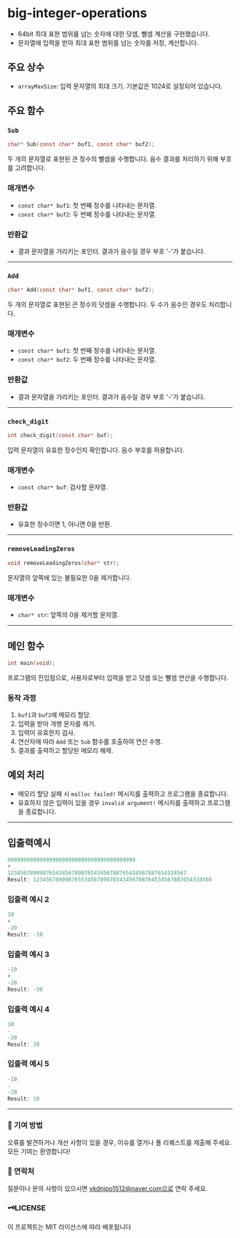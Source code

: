 # big-integer-operations

- 64bit 최대 표현 범위를 넘는 숫자에 대한 덧셈, 뺄셈 계산을 구현했습니다.
- 문자열에 입력을 받아 최대 표현 범위를 넘는 숫자를 저장, 계산합니다.

## 주요 상수

- `arrayMaxSize`: 입력 문자열의 최대 크기. 기본값은 1024로 설정되어 있습니다.

## 주요 함수

### `Sub`

```c
char* Sub(const char* buf1, const char* buf2);
```

두 개의 문자열로 표현된 큰 정수의 뺄셈을 수행합니다. 음수 결과를 처리하기 위해 부호를 고려합니다.

### 매개변수

- `const char* buf1`: 첫 번째 정수를 나타내는 문자열.
- `const char* buf2`: 두 번째 정수를 나타내는 문자열.

### 반환값

- 결과 문자열을 가리키는 포인터. 결과가 음수일 경우 부호 '-'가 붙습니다.

---

### `Add`

```c
char* Add(const char* buf1, const char* buf2);
```

두 개의 문자열로 표현된 큰 정수의 덧셈을 수행합니다. 두 수가 음수인 경우도 처리합니다.

### 매개변수

- `const char* buf1`: 첫 번째 정수를 나타내는 문자열.
- `const char* buf2`: 두 번째 정수를 나타내는 문자열.

### 반환값

- 결과 문자열을 가리키는 포인터. 결과가 음수일 경우 부호 '-'가 붙습니다.

---

### `check_digit`

```c
int check_digit(const char* buf);
```

입력 문자열이 유효한 정수인지 확인합니다. 음수 부호를 허용합니다.

### 매개변수

- `const char* buf`: 검사할 문자열.

### 반환값

- 유효한 정수이면 1, 아니면 0을 반환.

---

### `removeLeadingZeros`

```c
void removeLeadingZeros(char* str);
```

문자열의 앞쪽에 있는 불필요한 0을 제거합니다.

### 매개변수

- `char* str`: 앞쪽의 0을 제거할 문자열.

---

## 메인 함수

```c
int main(void);
```

프로그램의 진입점으로, 사용자로부터 입력을 받고 덧셈 또는 뺄셈 연산을 수행합니다.

### 동작 과정

1. `buf1`과 `buf2`에 메모리 할당.
2. 입력을 받아 개행 문자를 제거.
3. 입력이 유효한지 검사.
4. 연산자에 따라 `Add` 또는 `Sub` 함수를 호출하여 연산 수행.
5. 결과를 출력하고 할당된 메모리 해제.

## 예외 처리

- 메모리 할당 실패 시 `malloc failed!` 메시지를 출력하고 프로그램을 종료합니다.
- 유효하지 않은 입력이 있을 경우 `invalid argument!` 메시지를 출력하고 프로그램을 종료합니다.

---

## 입출력예시

```c
9999999999999999999999099999999999999999
+
12345678909876543456789876543456788765434567887654334567
Result: 12345678909876553456789876543456788764534567887654334566
```

### 입출력 예시 2

```c
10
+
-20
Result: -10
```

### 입출력 예시 3

```c
-10
+
-20
Result: -30
```

### 입출력 예시 4

```c
10
-
-20
Result: 30
```

### 입출력 예시 5

```c
-10
-
-20
Result: 10
```

---

### 🌟 기여 방법

오류를 발견하거나 개선 사항이 있을 경우, 이슈를 열거나 풀 리퀘스트를 제출해 주세요. 모든 기여는 환영합니다!

### 📧 연락처

질문이나 문의 사항이 있으시면 vkdnjpo1512@naver.com으로 연락 주세요.

### 🗝️LICENSE

이 프로젝트는 MIT 라이선스에 따라 배포됩니다
